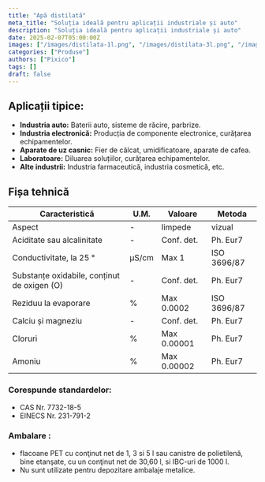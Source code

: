 ```yaml
---
title: "Apă distilată"
meta_title: "Soluția ideală pentru aplicații industriale și auto"
description: "Soluția ideală pentru aplicații industriale și auto"
date: 2025-02-07T05:00:00Z
images: ["/images/distilata-1l.png", "/images/distilata-3l.png", "/images/distilata-5l.png"]
categories: ["Produse"]
authors: ["Pixico"]
tags: []
draft: false
---
```



## Aplicații tipice:

- **Industria auto:** Baterii auto, sisteme de răcire, parbrize.
- **Industria electronică:** Producția de componente electronice, curățarea echipamentelor.
- **Aparate de uz casnic:** Fier de călcat, umidificatoare, aparate de cafea.
- **Laboratoare:** Diluarea soluțiilor, curățarea echipamentelor.
- **Alte industrii:** Industria farmaceutică, industria cosmetică, etc.


## Fișa tehnică

| Caracteristică                              | U.M.   | Valoare     | Metoda   |
| ------------------------------------------- | ------ | ----------- | -------- |
| Aspect                                      | -      | limpede     | vizual   |
| Aciditate sau alcalinitate                  | -      | Conf. det.  | Ph. Eur7 |
| Conductivitate, la 25 °                     | µS/cm  | Max 1       | ISO 3696/87 |
| Substanțe oxidabile, conținut de oxigen (O) | -      | Conf. det.  | Ph. Eur7 |
| Reziduu la evaporare                        | %      | Max 0.0002  | ISO 3696/87 |
| Calciu și magneziu                          | -      | Conf. det.  | Ph. Eur7 |
| Cloruri                                     | %      | Max 0.00001 | Ph. Eur7 |
| Amoniu                                      | %      | Max 0.00002 | Ph. Eur7 |

### Corespunde standardelor:
- CAS Nr. 7732-18-5
- EINECS Nr. 231-791-2

### Ambalare : 
 - flacoane PET cu conţinut net de 1, 3 si 5 l sau canistre de polietilenă, bine etanşate, cu un conţinut net de 30,60 l, si IBC-uri de 1000 l. 
 - Nu sunt utilizate pentru depozitare ambalaje metalice.
